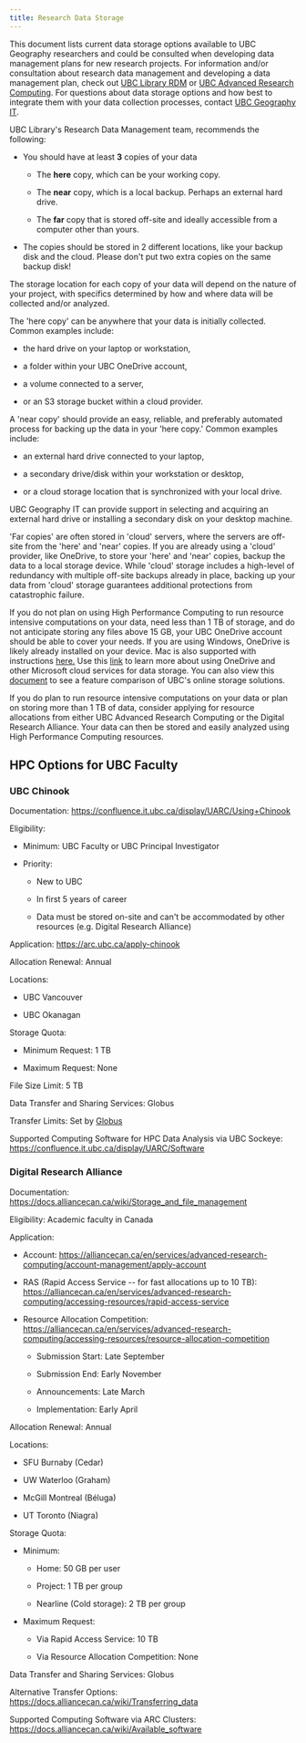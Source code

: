 ```yaml
---
title: Research Data Storage
---
```


This document lists current data storage options available to UBC Geography
researchers and could be consulted when developing data management plans for new
research projects. For information and/or consultation about research data
management and developing a data management plan, check out
[UBC Library RDM](https://researchdata.library.ubc.ca/) or
[UBC Advanced Research Computing](https://rdm.ubc.ca/). For questions about data
storage options and how best to integrate them with your data collection
processes, contact
[UBC Geography IT](https://geog.air.arts.ubc.ca/services/computing-services/).

UBC Library's Research Data Management team, recommends the following:

- You should have at least **3** copies of your data

  - The **here** copy, which can be your working copy.

  - The **near** copy, which is a local backup. Perhaps an external hard drive.

  - The **far** copy that is stored off-site and ideally accessible from a
    computer other than yours.

- The copies should be stored in 2 different locations, like your backup disk
  and the cloud. Please don't put two extra copies on the same backup disk!

The storage location for each copy of your data will depend on the nature of
your project, with specifics determined by how and where data will be collected
and/or analyzed.

The 'here copy' can be anywhere that your data is initially collected. Common
examples include:

- the hard drive on your laptop or workstation,

- a folder within your UBC OneDrive account,

- a volume connected to a server,

- or an S3 storage bucket within a cloud provider.

A 'near copy' should provide an easy, reliable, and preferably automated process
for backing up the data in your 'here copy.' Common examples include:

- an external hard drive connected to your laptop,

- a secondary drive/disk within your workstation or desktop,

- or a cloud storage location that is synchronized with your local drive.

UBC Geography IT can provide support in selecting and acquiring an external hard
drive or installing a secondary disk on your desktop machine.

'Far copies' are often stored in 'cloud' servers, where the servers are off-site
from the 'here' and 'near' copies. If you are already using a 'cloud' provider,
like OneDrive, to store your 'here' and 'near' copies, backup the data to a
local storage device. While 'cloud' storage includes a high-level of redundancy
with multiple off-site backups already in place, backing up your data from
'cloud' storage guarantees additional protections from catastrophic failure.

If you do not plan on using High Performance Computing to run resource intensive
computations on your data, need less than 1 TB of storage, and do not anticipate
storing any files above 15 GB, your UBC OneDrive account should be able to cover
your needs. If you are using Windows, OneDrive is likely already installed on
your device. Mac is also supported with instructions
[here.](https://support.microsoft.com/en-us/office/sync-files-with-onedrive-on-macos-d11b9f29-00bb-4172-be39-997da46f913f)
Use this [link](https://arc.ubc.ca/microsoft-onedrive-and-teams-research) to
learn more about using OneDrive and other Microsoft cloud services for data
storage. You can also view this
[document](https://it.ubc.ca/sites/it.ubc.ca/files/UBC%20Online%20Storage%20Solutions%20-%20Features%20Comparison%20Chart.pdf)
to see a feature comparison of UBC's online storage solutions.

If you do plan to run resource intensive computations on your data or plan on
storing more than 1 TB of data, consider applying for resource allocations from
either UBC Advanced Research Computing or the Digital Research Alliance. Your
data can then be stored and easily analyzed using High Performance Computing
resources.

## HPC Options for UBC Faculty

### UBC Chinook

Documentation: <https://confluence.it.ubc.ca/display/UARC/Using+Chinook>

Eligibility:

- Minimum: UBC Faculty or UBC Principal Investigator

- Priority:

  - New to UBC

  - In first 5 years of career

  - Data must be stored on-site and can't be accommodated by other resources
    (e.g. Digital Research Alliance)

Application: <https://arc.ubc.ca/apply-chinook>

Allocation Renewal: Annual

Locations:

- UBC Vancouver

- UBC Okanagan

Storage Quota:

- Minimum Request: 1 TB

- Maximum Request: None

File Size Limit: 5 TB

Data Transfer and Sharing Services: Globus

Transfer Limits: Set by
[Globus](https://docs.globus.org/faq/transfer-sharing/#are_there_any_limits_on_using_the_file_transfer_service)

Supported Computing Software for HPC Data Analysis via UBC Sockeye:
<https://confluence.it.ubc.ca/display/UARC/Software>

### Digital Research Alliance

Documentation: <https://docs.alliancecan.ca/wiki/Storage_and_file_management>

Eligibility: Academic faculty in Canada

Application:

- Account:
  <https://alliancecan.ca/en/services/advanced-research-computing/account-management/apply-account>

- RAS (Rapid Access Service -- for fast allocations up to 10 TB):
  <https://alliancecan.ca/en/services/advanced-research-computing/accessing-resources/rapid-access-service>

- Resource Allocation Competition:
  <https://alliancecan.ca/en/services/advanced-research-computing/accessing-resources/resource-allocation-competition>

  - Submission Start: Late September

  - Submission End: Early November

  - Announcements: Late March

  - Implementation: Early April

Allocation Renewal: Annual

Locations:

- SFU Burnaby (Cedar)

- UW Waterloo (Graham)

- McGill Montreal (Béluga)

- UT Toronto (Niagra)

Storage Quota:

- Minimum:

  - Home: 50 GB per user

  - Project: 1 TB per group

  - Nearline (Cold storage): 2 TB per group

- Maximum Request:

  - Via Rapid Access Service: 10 TB

  - Via Resource Allocation Competition: None

Data Transfer and Sharing Services: Globus

Alternative Transfer Options:
<https://docs.alliancecan.ca/wiki/Transferring_data>

Supported Computing Software via ARC Clusters:
<https://docs.alliancecan.ca/wiki/Available_software>
